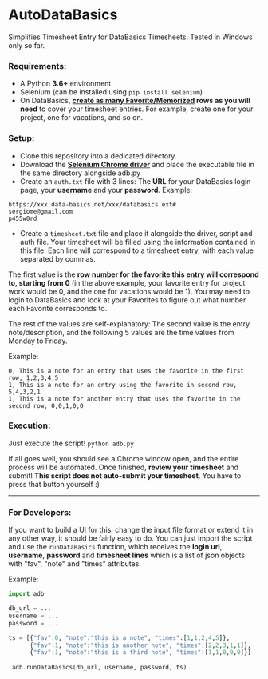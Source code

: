 # AutoDataBasics
Simplifies Timesheet Entry for DataBasics Timesheets. Tested in Windows only so far.

### Requirements:
* A Python **3.6+** environment
* Selenium (can be installed using ``pip install selenium``)
* On DataBasics, **[create as many Favorite/Memorized](https://databasics.atlassian.net/wiki/spaces/PG6/pages/526544/Favorites+Timesheet) rows as you will need** to cover your timesheet entries. For example, create one for your project, one for vacations, and so on.

### Setup:
* Clone this repository into a dedicated directory.
* Download the **[Selenium Chrome driver](https://chromedriver.chromium.org/downloads)** and place the executable file in the same directory alongside adb.py
* Create an ``auth.txt`` file with 3 lines: The **URL** for your DataBasics login page, your **username** and your **password**. Example:
```
https://xxx.data-basics.net/xxx/databasics.ext#
sergiome@gmail.com
p455w0rd
```
* Create a ``timesheet.txt`` file and place it alongside the driver, script and auth file. Your timesheet will be filled using the information contained in this file: Each line will correspond to a timesheet entry, with each value separated by commas. 

The first value is the **row number for the favorite this entry will correspond to, starting from 0** (in the above example, your favorite entry for project work would be 0, and the one for vacations would be 1). You may need to login to DataBasics and look at your Favorites to figure out what number each Favorite corresponds to.

The rest of the values are self-explanatory: The second value is the entry note/description, and the following 5 values are the time values from Monday to Friday. 

Example: 
```
0, This is a note for an entry that uses the favorite in the first row, 1,2,3,4,5
1, This is a note for an entry using the favorite in second row, 5,4,3,2,1
1, This is a note for another entry that uses the favorite in the second row, 0,0,1,0,0
```
### Execution:
Just execute the script!
```python adb.py```

If all goes well, you should see a Chrome window open, and the entire process will be automated. Once finished, **review your timesheet** and submit! **This script does not auto-submit your timesheet**. You have to press that button yourself :)

---

### For Developers:

If you want to build a UI for this, change the input file format or extend it in any other way, it should be fairly easy to do. You can just import the script and use the ``runDataBasics`` function, which receives the **login url**, **username**, **password** and **timesheet lines** which is a list of json objects with "fav", "note" and "times" attributes.

Example:
``` py
import adb

db_url = ...
username = ...
password = ...

ts = [{"fav":0, "note":"this is a note", "times":[1,1,2,4,5]},
      {"fav":1, "note":"this is another note", "times":[2,2,3,1,1]},
      {"fav":1, "note":"this is a third note", "times":[1,1,0,0,0]}]
 
 adb.runDataBasics(db_url, username, password, ts)
 ```
